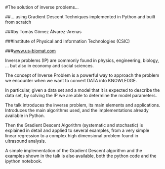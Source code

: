 #The solution of inverse problems...

##... using Gradient Descent Techniques implemented in Python and built from scratch

###by Tomás Gómez Álvarez-Arenas

###Institute of Physical and Information Technologies (CSIC)

###www.us-biomat.com

Inverse problems (IP) are commonly found in physics, engineering, biology, ... but also in economy and social sciences.

The concept of Inverse Problem is a powerful way to approach the problem we encounter when we want to convert DATA into KNOWLEDGE.

In particular, given a data set and a model that it is expected to describe the data set, by solving the IP we are able to 
determine the model parameters.

The talk introduces the inverse problem, its main elements and applications.
Introduces the main algorithms used, and the implementations already available in Python.

Then the Gradient Descent Algorithm (systematic and stochastic) is explained in detail and applied to several examples, 
from a very simple linear regression to a complex high dimensional problem found in ultrasound analysis.

A simple implementation of the Gradient Descent algorithm and the examples shown in the talk is also available, both the
python code and the ipython notebook.



